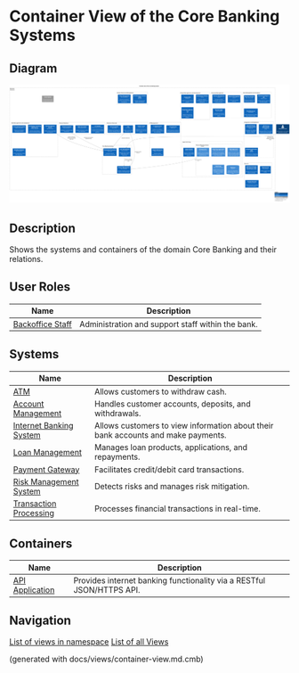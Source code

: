 # Container View of the Core Banking Systems

## Diagram
![Container View of the Core Banking Systems](../../mybank/core-banking/container-view.png)

## Description
Shows the systems and containers of the domain Core Banking and their relations.

## User Roles
| Name | Description |
|---|---|
| [Backoffice Staff](../../mybank/core-banking/backoffice-staff.md) | Administration and support staff within the bank. |
## Systems
| Name | Description |
|---|---|
| [ATM](../../mybank/customer-channels/atm.md) | Allows customers to withdraw cash. |
| [Account Management](../../mybank/core-banking/account-management-system.md) | Handles customer accounts, deposits, and withdrawals. |
| [Internet Banking System](../../mybank/digital-banking/internet-banking-system/internet-banking-system.md) | Allows customers to view information about their bank accounts and make payments. |
| [Loan Management](../../mybank/core-banking/loan-management-system.md) | Manages loan products, applications, and repayments. |
| [Payment Gateway](../../mybank/payment/payment-gateway-system.md) | Facilitates credit/debit card transactions. |
| [Risk Management System](../../mybank/compliance/risk-management-system.md) | Detects risks and manages risk mitigation. |
| [Transaction Processing](../../mybank/core-banking/transaction-processing-system.md) | Processes financial transactions in real-time. |
## Containers
| Name | Description |
|---|---|
| [API Application](../../mybank/digital-banking/internet-banking-system/api-application.md) | Provides internet banking functionality via a RESTful JSON/HTTPS API. |


## Navigation
[List of views in namespace](./views-in-namespace.md)
[List of all Views](../../views.md)

(generated with docs/views/container-view.md.cmb)
